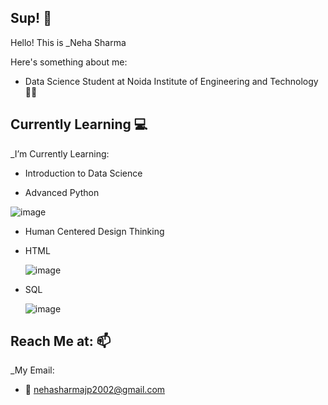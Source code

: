 <h2>Sup! 👋</h2>

Hello!
This is _Neha Sharma

Here's something about me:
- Data Science Student at Noida Institute of Engineering and Technology👩‍🎓

<h2>Currently Learning 💻</h2>

_I’m Currently Learning:

- Introduction to Data Science

- Advanced Python

![image](https://user-images.githubusercontent.com/110185548/181935889-94ebe857-cc01-4653-9928-4365d70ac852.png)

- Human Centered Design Thinking

- HTML

    ![image](https://user-images.githubusercontent.com/110185548/181936025-277d736b-20ee-429b-85b5-51610fd333e0.png)

- SQL
  
  ![image](https://user-images.githubusercontent.com/110185548/181935993-04a03343-e3c3-4dae-8023-249987848ffe.png)


<h2>Reach Me at: 📫</h2>

_My Email:
- 📩 <a href="mailto:nehasharmajp2002@gmail.com">nehasharmajp2002@gmail.com</a>
